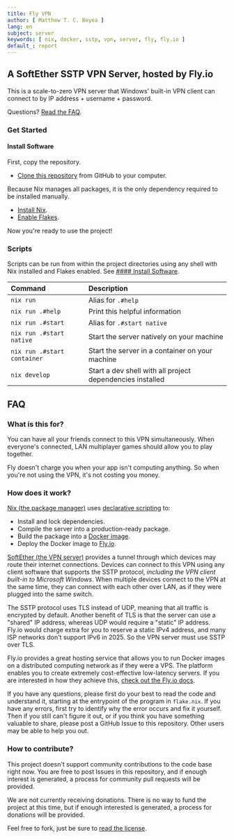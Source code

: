 ```yaml
---
title: Fly VPN
author: [ Matthew T. C. Boyea ]
lang: en
subject: server
keywords: [ nix, docker, sstp, vpn, server, fly, fly.io ]
default_: report
---
```

## A SoftEther SSTP VPN Server, hosted by Fly.io

This is a scale-to-zero VPN server that Windows' built-in VPN client can connect to by IP address + username + password.

Questions? [Read the FAQ](#faq).

### Get Started

#### Install Software

First, copy the repository.

- [Clone this repository](https://docs.github.com/en/repositories/creating-and-managing-repositories/cloning-a-repository) from GitHub to your computer.

Because Nix manages all packages, it is the only dependency required to be installed manually.

- [Install Nix](https://nixos.org/download/).
- [Enable Flakes](https://nixos.wiki/wiki/Flakes).

Now you're ready to use the project!

### Scripts

Scripts can be run from within the project directories using any shell with Nix installed and Flakes enabled.
See [#### Install Software](#install-software).

| Command | Description |
|:--- |:--- |
| `nix run` | Alias for `.#help` |
| `nix run .#help` | Print this helpful information |
| `nix run .#start` | Alias for `.#start native` |
| `nix run .#start native` | Start the server natively on your machine |
| `nix run .#start container` | Start the server in a container on your machine |
| `nix develop` | Start a dev shell with all project dependencies installed |

## FAQ

### What is this for?

You can have all your friends connect to this VPN simultaneously.
When everyone's connected, LAN multiplayer games should allow you to play together.

Fly doesn't charge you when your app isn't computing anything.
So when you're not using the VPN, it's not costing you money.

### How does it work?

[Nix (the package manager)](https://nixos.org/) uses [declarative scripting](https://en.wikipedia.org/wiki/Declarative_programming) to:

- Install and lock dependencies.
- Compile the server into a production-ready package.
- Build the package into a [Docker image](https://docs.docker.com/get-started/docker-concepts/the-basics/what-is-an-image/).
- Deploy the Docker image to [Fly.io](https://fly.io/).

[SoftEther (the VPN server)](https://www.softether.org/) provides a tunnel through which devices may route their internet connections.
Devices can connect to this VPN using any client software that supports the SSTP protocol, *including the VPN client built-in to Microsoft Windows*.
When multiple devices connect to the VPN at the same time, they can connect with each other over LAN, as if they were plugged into the same switch.

The SSTP protocol uses TLS instead of UDP, meaning that all traffic is encrypted by default.
Another benefit of TLS is that the server can use a "shared" IP address, whereas UDP would require a "static" IP address.
Fly.io would charge extra for you to reserve a static IPv4 address, and many ISP networks don't support IPv6 in 2025.
So the VPN server must use SSTP over TLS.

Fly.io provides a great hosting service that allows you to run Docker images on a distributed computing network as if they were a VPS.
The platform enables you to create extremely cost-effective low-latency servers.
If you are interested in how they achieve this, [check out the Fly.io docs](https://fly.io/docs/reference/architecture/).

If you have any questions, please first do your best to read the code and understand it, starting at the entrypoint of the program in `flake.nix`.
If you have any errors, first try to identify why the error occurs and fix it yourself.
Then if you still can't figure it out, or if you think you have something valuable to share, please post a GitHub Issue to this repository.
Other users may be able to help you out.

### How to contribute?

This project doesn't support community contributions to the code base right now.
You are free to post Issues in this repository, and if enough interest is generated, a process for community pull requests will be provided.

We are not currently receiving donations.
There is no way to fund the project at this time, but if enough interested is generated, a process for donations will be provided.

Feel free to fork, just be sure to [read the license](./LICENSE.md).
